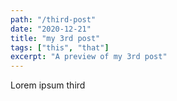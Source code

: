 ```yaml
---
path: "/third-post"
date: "2020-12-21"
title: "my 3rd post"
tags: ["this", "that"]
excerpt: "A preview of my 3rd post"
---
```


Lorem ipsum third
